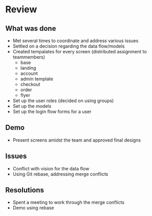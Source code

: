 # Review 

## What was done 
- Met several times to coordinate and address various issues
- Settled on a decision regarding the data flow/models
- Created tempalates for every screen (distributed assignment to teammembers)
    - base
    - landing
    - account
    - admin template
    - checkout
    - order
    - flyer
- Set up the user roles (decided on using groups)
- Set up the models
- Set up the login flow forms for a user 

## Demo 
 - Present screens amidst the team and approved final designs

## Issues 
- Conflict with vision for the data flow
- Using Git rebase, addressing merge conflicts

## Resolutions
- Spent a meeting to work through the merge conflicts
- Demo using rebase